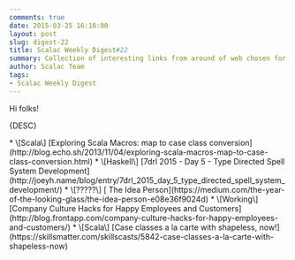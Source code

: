 ```yaml
---
comments: true
date: 2015-03-25 16:10:00
layout: post
slug: digest-22
title: Scalac Weekly Digest#22
summary: Collection of interesting links from around of web chosen for you by Scalac team
author: Scalac Team
tags:
- Scalac Weekly Digest
---
```


Hi folks!

{DESC}

<p id="1"></p>
* \[Scala\] [Exploring Scala Macros: map to case class conversion](http://blog.echo.sh/2013/11/04/exploring-scala-macros-map-to-case-class-conversion.html) 
* \[Haskell\] [7drl 2015 - Day 5 - Type Directed Spell System Development](http://joeyh.name/blog/entry/7drl_2015_day_5_type_directed_spell_system_development/)
* \[?????\] [
The Idea Person](https://medium.com/the-year-of-the-looking-glass/the-idea-person-e08e36f9024d)
* \[Working\] [Company Culture Hacks for Happy Employees and Customers](http://blog.frontapp.com/company-culture-hacks-for-happy-employees-and-customers/)
* \[Scala\] [Case classes a la carte with shapeless, now!](https://skillsmatter.com/skillscasts/5842-case-classes-a-la-carte-with-shapeless-now)
